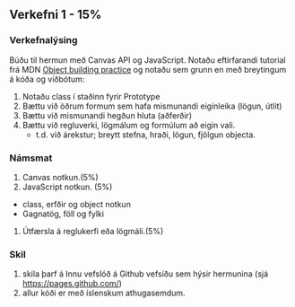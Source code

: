

## Verkefni 1 - 15%

### Verkefnalýsing
Búðu til hermun með Canvas API og JavaScript. 
Notaðu eftirfarandi tutorial frá MDN [Object building practice](https://developer.mozilla.org/en-US/docs/Learn/JavaScript/Objects/Object_building_practice) og notaðu sem grunn en með breytingum á kóða og viðbótum:

1. Notaðu class í staðinn fyrir Prototype
1. Bættu við öðrum formum sem hafa mismunandi eiginleika (lögun, útlit)
1. Bættu við mismunandi hegðun hluta (aðferðir)
1. Bættu við regluverki, lögmálum og formúlum að eigin vali. 
   * t.d. við árekstur; breytt stefna, hraði, lögun, fjölgun objecta.
   

### Námsmat
1. Canvas notkun.(5%)
1. JavaScript notkun. (5%)
  * class, erfðir og object notkun
  * Gagnatög, föll og fylki
1. Útfærsla á reglukerfi eða lögmáli.(5%)


### Skil
1. skila þarf á Innu vefslóð á Github vefsíðu sem hýsir hermunina (sjá https://pages.github.com/) 
1. allur kóði er með íslenskum athugasemdum.


